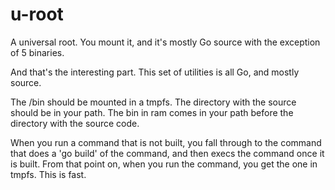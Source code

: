 u-root
======

A universal root. You mount it, and it's mostly Go source with the exception of 5 binaries. 

And that's the interesting part. This set of utilities is all Go, and mostly source.

The /bin should be mounted in a tmpfs. The directory with the source should be in your path.
The bin in ram comes in your path before the directory with the source code.

When you run a command that is not built, you fall through to the command that does a
'go build' of the command, and then execs the command once it is built. From that point on,
when you run the command, you get the one in tmpfs. This is fast.
